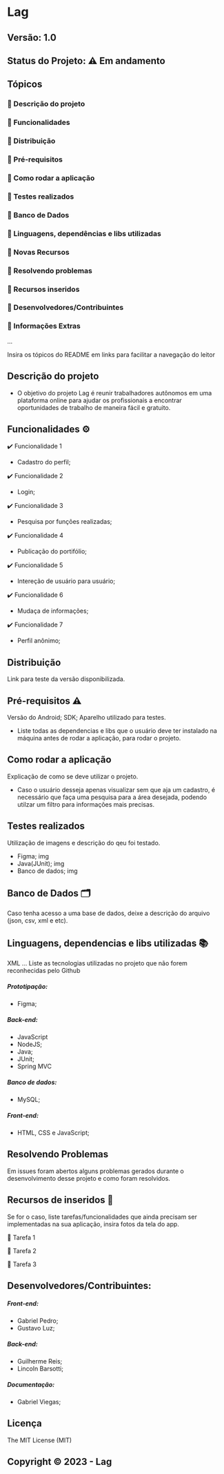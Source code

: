 # Lag
## Versão: 1.0 
## Status do Projeto: ⚠️ Em andamento 

## Tópicos
### 🔹 Descrição do projeto
### 🔹 Funcionalidades
### 🔹 Distribuição
### 🔹 Pré-requisitos
### 🔹 Como rodar a aplicação
### 🔹 Testes realizados
### 🔹 Banco de Dados
### 🔹 Linguagens, dependências e libs utilizadas
### 🔹 Novas Recursos
### 🔹 Resolvendo problemas
### 🔹 Recursos inseridos 
### 🔹 Desenvolvedores/Contribuintes
### 🔹 Informações Extras


...

Insira os tópicos do README em links para facilitar a navegação do leitor

## Descrição do projeto
- O objetivo do projeto Lag é reunir trabalhadores autônomos em uma plataforma online para ajudar os profissionais a encontrar oportunidades de trabalho de maneira fácil e gratuito.


## Funcionalidades ⚙️
✔️ Funcionalidade 1
- Cadastro do perfil;

✔️ Funcionalidade 2
- Login;

✔️ Funcionalidade 3
- Pesquisa por funções realizadas;

✔️ Funcionalidade 4
- Publicação do portifólio;

✔️ Funcionalidade 5
- Intereção de usuário para usuário;

✔️ Funcionalidade 6
- Mudaça de informações;

✔️ Funcionalidade 7
- Perfil anônimo;

## Distribuição
Link para teste da versão disponibilizada.

## Pré-requisitos ⚠️    
Versão do Android; 
SDK; 
Aparelho utilizado para testes.
- Liste todas as dependencias e libs que o usuário deve ter instalado na máquina antes de rodar a aplicação, para rodar o projeto.

## Como rodar a aplicação 
Explicação de como se deve utilizar o projeto.
- Caso o usuário desseja apenas visualizar sem que aja um cadastro, é necessário que faça uma pesquisa para a área desejada, podendo utilzar um filtro 
para informações mais precisas.
## Testes realizados
Utilização de imagens e descrição do qeu foi testado.
- Figma;
img
- Java(JUnit);
img
- Banco de dados;
img

## Banco de Dados 🗂️
Caso tenha acesso a uma base de dados, deixe a descrição do arquivo (json, csv, xml e etc).

## Linguagens, dependencias e libs utilizadas 📚

XML
...
Liste as tecnologias utilizadas no projeto que não forem reconhecidas pelo Github

##### Prototipação:
- Figma;
##### Back-end:
- JavaScript
- NodeJS;
- Java;
- JUnit;
- Spring MVC
##### Banco de dados:
- MySQL;
##### Front-end:
- HTML, CSS e JavaScript;

## Resolvendo Problemas 
Em issues foram abertos alguns problemas gerados durante o desenvolvimento desse projeto e como foram resolvidos.

## Recursos de inseridos 🧰
Se for o caso, liste tarefas/funcionalidades que ainda precisam ser implementadas na sua aplicação, insira fotos da tela do app.

📝 Tarefa 1

📝 Tarefa 2

📝 Tarefa 3

## Desenvolvedores/Contribuintes:
##### Front-end:
- Gabriel Pedro;
- Gustavo Luz;
##### Back-end:
- Guilherme Reis;
- Lincoln Barsotti;
##### Documentação:
- Gabriel Viegas;

## Licença
The MIT License (MIT)

## Copyright ©️ 2023 - Lag
